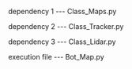 dependency 1 --- Class_Maps.py

dependency 2 --- Class_Tracker.py

dependency 3 --- Class_Lidar.py

execution file --- Bot_Map.py
